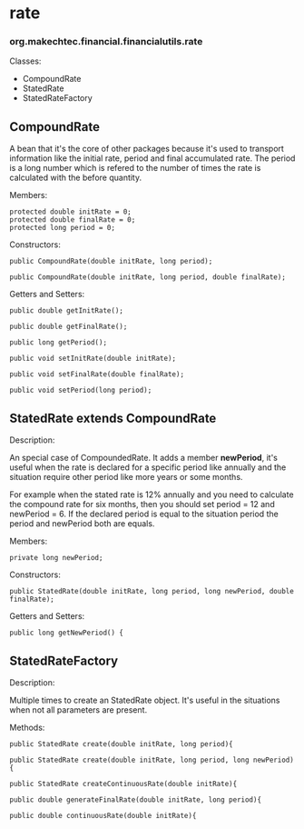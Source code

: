 # rate #
### org.makechtec.financial.financialutils.rate ###

Classes:

- CompoundRate
- StatedRate
- StatedRateFactory

## CompoundRate ##

A bean that it's the core of other packages because it's used to transport information like the initial rate,
period and final accumulated rate. The period is a long number which is refered to the number of times the rate 
is calculated with the before quantity.

Members:

    protected double initRate = 0;
    protected double finalRate = 0;
    protected long period = 0;

Constructors:

    public CompoundRate(double initRate, long period);

    public CompoundRate(double initRate, long period, double finalRate);

Getters and Setters:

    public double getInitRate();

    public double getFinalRate();

    public long getPeriod();

    public void setInitRate(double initRate);

    public void setFinalRate(double finalRate);

    public void setPeriod(long period);


## StatedRate extends CompoundRate ##

Description:

An special case of CompoundedRate. It adds a member __newPeriod__, it's useful when the rate is declared
for a specific period like annually and the situation require other period like more years or some months.

For example when the stated rate is 12% annually and you need to calculate the compound rate for six months,
then you should set period = 12 and newPeriod = 6. If the declared period is equal to the situation period the 
period and newPeriod both are equals.

Members:

    private long newPeriod;

Constructors:

    public StatedRate(double initRate, long period, long newPeriod, double finalRate);

Getters and Setters:

    public long getNewPeriod() {


## StatedRateFactory ##

Description:

Multiple times to create an StatedRate object. It's useful in the situations when not all parameters are
present.

Methods:

    public StatedRate create(double initRate, long period){

    public StatedRate create(double initRate, long period, long newPeriod){

    public StatedRate createContinuousRate(double initRate){

    public double generateFinalRate(double initRate, long period){

    public double continuousRate(double initRate){
